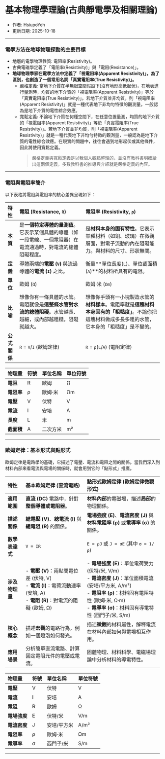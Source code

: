 # 基本物理學理論(古典靜電學及相關理論)
+ 作者: HsiupoYeh
+ 更新日期: 2025-10-18

---

### 電學方法在地球物理探勘的主要目標
+ 地層的電學物理性質: 電阻率(Resistivity)。
+ 古典電磁學定義了「電阻率(Resistivity)」與「電阻(Resistance)」。
+ **地球物理學家在電學方法中定義了「視電阻率(Apparent Resistivity)」，為了區別，也創造了一個常用名詞「真實電阻率(True Resistivity)」。**
  + 嚴格定義: 當地下介質在半無限空間假設下(沒有地形高低起伏)，在地表進行量測時，均質的地下介質的「視電阻率(Apparent Resistivity)」等於「真實電阻率(True Resistivity)」。若地下介質並非均質，則「視電阻率(Apparent Resistivity)」就是一種代表地下非均勻特徵的觀測量，一般認為是地下介質的電性綜合效應。
  + 寬鬆定義: 不論地下介質在何種空間下，在任意位置量測，均質的地下介質的「視電阻率(Apparent Resistivity)」等於「真實電阻率(True Resistivity)」。若地下介質並非均質，則「視電阻率(Apparent Resistivity)」就是一種代表地下非均勻特徵的觀測量，一般認為是地下介質的電性綜合效應。在現實的問題中，往往會遇到地形起伏或其他條件，因此將使用寬鬆定義。
    > 嚴格定義與寬鬆定義是以我個人觀點整理的，並沒有教科書明確給出這兩個定義。多數教科書的推導與介紹就是嚴格定義的內容。

---

### 電阻與電阻率簡介
以下表格將電阻與電阻率的核心差異呈現如下：

| 特性     | **電阻 (Resistance, `R`)** | **電阻率 (Resistivity, `ρ`)** |
| :------- | :--------------------------------------------------------------- | :----------------------------------------------------------------- |
| **本質** | 是**一個特定導體的量測值**。它表示某個具體的導體（如一段電線、一個電阻器）在電流通過時，對電流的總體阻礙程度。 | 是**材料本身的固有特性**。它表示某種材料（如銅、玻璃）在微觀層面，對電子流動的內在阻礙能力。與材料的尺寸、形狀無關。 |
| **定義** | 導體兩端的**電壓 (`V`)** 與流過導體的**電流 (`I`)** 之比。 | 衡量**單位長度(`L`)、單位截面積(`A`)**的材料所具有的電阻。 |
| **單位** | 歐姆 (`Ω`)                                                  | 歐姆·米 (`Ωm`)                                         |
| **比喻** | 想像你有一條具體的水管。電阻就像是**這整條水管對水流的總體阻礙**。水管越長、越細，或內部越粗糙，阻礙就越大。 | 想像你手頭有一小塊製造水管的**材料樣本**。電阻率就是**這種材料本身固有的「粗糙度」**。不論你把這塊材料做成多長多粗的水管，它本身的「粗糙度」是不變的。 |
| **公式關係** | `R` = `V`/`I` (歐姆定律)                                    | `R` = `ρ`(`L`/`A`) (電阻定律)                  |

| 物理量           | 符號          | 單位名稱    | 單位符號   |
| :-------------- | :------------ | :--------- | :--------- |
| **電阻**        | R             | 歐姆        | Ω         |
| **電阻率**      | ρ             | 歐姆·米     | Ωm        |
| **電壓**        | V             | 伏特        | V          |
| **電流**        | I             | 安培        | A          |
| **長度**        | L             | 米          | m         |
| **截面積**      | A             | 二次方米     | m²        |

---

### 歐姆定律：基本形式與點形式

歐姆定律是電路學的基礎，它描述了電壓、電流和電阻之間的關係。當我們深入到材料內部來看電流與電場的關係時，就會用到它的「點形式」推廣。

| 特性     | **基本歐姆定律 (直流電路)** | **點形式歐姆定律 (歐姆定律微觀形式)** |
| :------- | :----------------------------- | :--------------------------------------- |
| **適用範圍** | **直流 (DC)** 電路中，針對**整個導體或電阻器**。 | **材料內部**的電磁場，描述**局部**的物理關係。 |
| **描述關係** | **總電壓 (V)**、**總電流 (I)** 與**總電阻 (R)** 的關係。 | **電場強度 (E)**、**電流密度 (J)** 與**材料電阻率 (ρ)** 或**電導率 (σ)** 的關係。 |
| **數學表達式** | `V = IR` | `E = ρJ` 或 `J = σE` (其中 `σ = 1/ρ`) |
| **涉及物理量** | - **電壓 (V)**：兩點間電位差 (伏特, V)<br> - **電流 (I)**：電荷流動速率 (安培, A)<br> - **電阻 (R)**：對電流的阻礙 (歐姆, Ω) | - **電場強度 (E)**：單位電荷受力 (伏特/米, V/m)<br> - **電流密度 (J)**：單位面積電流 (安培/平方米, A/m²) <br> - **電阻率 (ρ)**：材料固有電阻特性 (歐姆·米, Ω·m)<br> - **電導率 (σ)**：材料固有導電特性 (西門子/米, S/m) |
| **核心概念** | 描述**宏觀**的電路行為，例如一個燈泡如何發光。 | 描述**微觀**的材料屬性，解釋電流在材料內部如何與電場相互作用。 |
| **應用場景** | 分析簡單直流電路、計算固定電阻元件的電壓或電流。 | 固體物理、材料科學、電磁場理論中分析材料的導電特性。 |

| 物理量           | 符號          | 單位名稱    | 單位符號   |
| :-------------- | :------------ | :--------- | :--------- |
| **電壓**        | V             | 伏特        | V         |
| **電流**        | I             | 安培        | A         |
| **電阻**        | R             | 歐姆        | Ω         |
| **電場強度**    | E             | 伏特/米     | V/m        |
| **電流密度**    | J             | 安培/平方米  | A/m²      |
| **電阻率**      | ρ             | 歐姆·米     | Ωm        |
| **電導率**      | σ             | 西門子/米   | S/m       |

---

